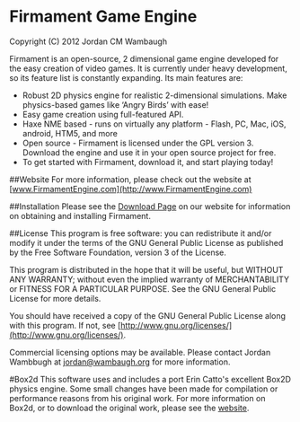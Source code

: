 Firmament Game Engine
=====================

Copyright (C) 2012 Jordan CM Wambaugh

Firmament is an open-source, 2 dimensional game engine developed for the easy creation of video games. 
It is currently under heavy development, so its feature list is constantly expanding. Its main features are:

* Robust 2D physics engine for realistic 2-dimensional simulations. Make physics-based games like ‘Angry Birds’ with ease!
* Easy game creation using full-featured API.
* Haxe NME based - runs on virtually any platform - Flash, PC, Mac, iOS, android, HTM5, and more
* Open source - Firmament is licensed under the GPL version 3. Download the engine and use it in your open source project for free.
* To get started with Firmament, download it, and start playing today!

##Website
For more information, please check out the website at [www.FirmamentEngine.com](http://www.FirmamentEngine.com)

##Installation
Please see the [Download Page](http://martamius.github.com/Firmament.hx/downloads.html) on our website for information on obtaining and installing Firmament. 

##License
This program is free software: you can redistribute it and/or modify
it under the terms of the GNU General Public License as published by
the Free Software Foundation, version 3 of the License.

This program is distributed in the hope that it will be useful,
but WITHOUT ANY WARRANTY; without even the implied warranty of
MERCHANTABILITY or FITNESS FOR A PARTICULAR PURPOSE.  See the
GNU General Public License for more details.

You should have received a copy of the GNU General Public License
along with this program.  If not, see [http://www.gnu.org/licenses/](http://www.gnu.org/licenses/).

Commercial licensing options may be available. Please contact Jordan Wambbugh at [jordan@wambaugh.org](mailto:jordan@wambaugh.org) for more information.

#Box2d
This software uses and includes a port Erin Catto's excellent Box2D physics engine. Some small changes have been made for compilation or performance reasons from his original work. For more information on Box2d, or to download the original work, please see the [website](http://box2d.org/).
